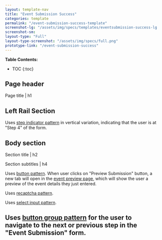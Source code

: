 ```yaml
---
layout: template-nav
title: "Event Submission Success"
categories: template
permalink: "/event-submission-success-template"
screenshot-lg: "/assets/img/specs/templates/eventsubmission-success-lg.png"
screenshot-sm: 
layout-type: "Full"
layout-type-screenshot: "/assets/img/specs/full.png"
prototype-link: "/event-submission-success"
---
```


__Table Contents:__
* TOC
{:toc}

## Page header 
Page title | h1 

## Left Rail Section

Uses [step indicator pattern](/step-indicator) in vertical variation, indicating that the user is at "Step 4" of the form.


## Body section
Section title | h2

Section subtitles | h4

Uses [button pattern](/button). When user clicks on "Preview Submission" button, a new tab will open in the [event preview page](/), which will show the user a preview of the event details they just entered.

Uses [recaptcha pattern](/).

Uses [select input pattern](/select-input).

Uses [button group pattern](/button-group) for the user to navigate to the next or previous step in the "Event Submission" form.
---
